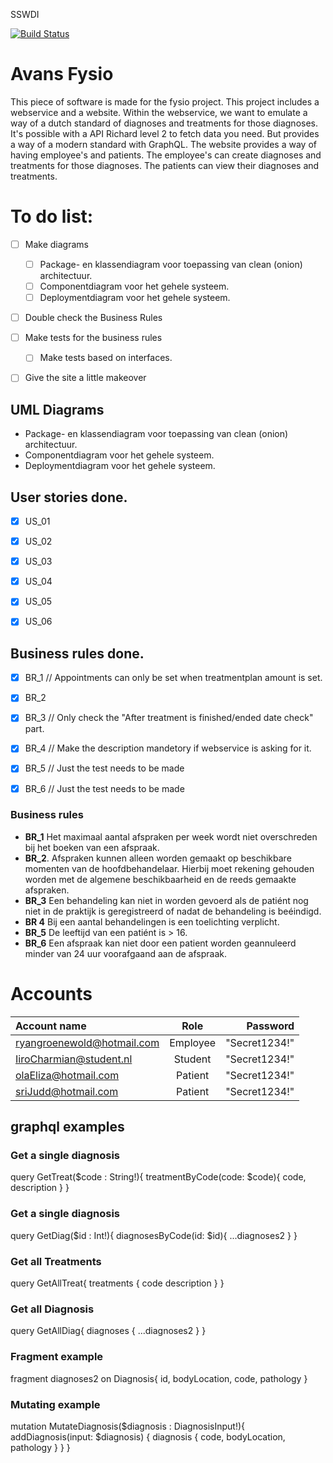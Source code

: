 SSWDI

[![Build Status](https://dev.azure.com/rgroenewold3/Avans%20Fysio/_apis/build/status/Avans%20Fysio-ASP.NET%20Core-CI?branchName=main)](https://dev.azure.com/rgroenewold3/Avans%20Fysio/_build/latest?definitionId=7&branchName=main)
 



# Avans Fysio
This piece of software is made for the fysio project. This project includes a webservice and a website. Within the webservice, we want to emulate a way of a dutch standard of diagnoses and treatments for those diagnoses. It's possible with a API Richard level 2 to fetch data you need. But provides a way of a modern standard with GraphQL. The website provides a way of having employee's and patients. The employee's can create diagnoses and treatments for those diagnoses. The patients can view their diagnoses and treatments. 



# To do list: 
- [ ] Make diagrams
  - [ ] Package- en klassendiagram voor toepassing van clean (onion) architectuur.
  - [ ] Componentdiagram voor het gehele systeem.
  - [ ] Deploymentdiagram voor het gehele systeem.
- [ ] Double check the Business Rules
- [ ] Make tests for the business rules
  - [ ] Make tests based on interfaces.
- [ ] Give the site a little makeover


## UML Diagrams
- Package- en klassendiagram voor toepassing van clean (onion) architectuur.
- Componentdiagram voor het gehele systeem.
- Deploymentdiagram voor het gehele systeem.


## User stories done. 
- [x] US_01
- [X] US_02 
- [x] US_03
- [x] US_04
- [x] US_05
- [x] US_06


## Business rules done.
- [x] BR_1 // Appointments can only be set when treatmentplan amount is set.
- [x] BR_2
- [x] BR_3 // Only check the "After treatment is finished/ended date check" part.
- [x] BR_4 // Make the description mandetory if webservice is asking for it.
- [x] BR_5 // Just the test needs to be made
- [x] BR_6 // Just the test needs to be made


### Business rules
- **BR_1** Het maximaal aantal afspraken per week wordt niet overschreden bij het boeken van een afspraak.
- **BR_2**. Afspraken kunnen alleen worden gemaakt op beschikbare momenten van de
hoofdbehandelaar. Hierbij moet rekening gehouden worden met de algemene
beschikbaarheid en de reeds gemaakte afspraken.
- **BR_3** Een behandeling kan niet in worden gevoerd als de patiént nog niet in de praktijk is geregistreerd of nadat de behandeling is beéindigd.
- **BR 4** Bij een aantal behandelingen is een toelichting verplicht.
- **BR_5** De leeftijd van een patiént is > 16.
- **BR_6** Een afspraak kan niet door een patient worden geannuleerd minder van 24 uur voorafgaand aan de afspraak.


# Accounts
| Account name |  Role  | Password |
|:-|:-:|-:|
| ryangroenewold@hotmail.com  | Employee | "Secret1234!" |
| IiroCharmian@student.nl   |  Student  |   "Secret1234!" |
| olaEliza@hotmail.com  | Patient |    "Secret1234!" |
| sriJudd@hotmail.com   | Patient |    "Secret1234!" |



## graphql examples

### Get a single diagnosis
query GetTreat($code : String!){
  treatmentByCode(code: $code){
    code,
    description
  }
}

### Get a single diagnosis
query GetDiag($id : Int!){
  diagnosesByCode(id: $id){
    ...diagnoses2
  }
}

### Get all Treatments
query GetAllTreat{
  treatments {
    code
    description
  }
}

### Get all Diagnosis
query GetAllDiag{
  diagnoses {
    ...diagnoses2
  }
}

### Fragment example
fragment diagnoses2 on Diagnosis{
  id,
  bodyLocation,
  code,
  pathology
}

### Mutating example
mutation MutateDiagnosis($diagnosis : DiagnosisInput!){
  addDiagnosis(input: $diagnosis) {
    diagnosis {
      code,
      bodyLocation,
      pathology
    }
  }
}